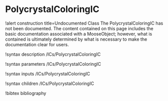 <!-- MOOSE Documentation Stub: Remove this when content is added. -->

# PolycrystalColoringIC

!alert construction title=Undocumented Class
The PolycrystalColoringIC has not been documented. The content contained on this page
includes the basic documentation associated with a MooseObject; however, what is contained is
ultimately determined by what is necessary to make the documentation clear for users.

!syntax description /ICs/PolycrystalColoringIC

!syntax parameters /ICs/PolycrystalColoringIC

!syntax inputs /ICs/PolycrystalColoringIC

!syntax children /ICs/PolycrystalColoringIC

!bibtex bibliography
